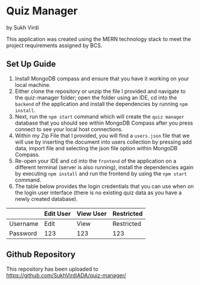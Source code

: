 # Quiz Manager
by Sukh Virdi
 
This application was created using the MERN technology stack to meet the project requirements assigned by BCS.

## Set Up Guide

1) Install MongoDB compass and ensure that you have it working on your local machine.
2) Either clone the repository or unzip the file I provided and navigate to the quiz-manager folder; open the folder using an IDE, cd into the `backend` of the application and install the dependencies by running `npm install`. 
3) Next, run the `npm start` command which will create the `quiz manager` database that you should see within MongoDB Compass after you press connect to see your local host connections.
4) Within my Zip File that I provided, you will find a `users.json` file that we will use by inserting the document into users collection by pressing add data, import file and selecting the json file option within MongoDB Compass.
5) Re-open your IDE and cd into the `frontend` of the application on a different terminal (server is also running), install the dependencies again by executing `npm install` and run the frontend by using the `npm start` command.
6) The table below provides the login credentials that you can use when on the login user interface (there is no existing quiz data as you have a newly created database).


|                    | Edit User          | View User          | Restricted         |
| ------------------ | ------------------ | ------------------ | ------------------ | 
| Username           | Edit               | View               | Restricted         |
| Password           | 123                | 123                | 123                |

## Github Repository

This repository has been uploaded to https://github.com/SukhVirdiADA/quiz-manager/